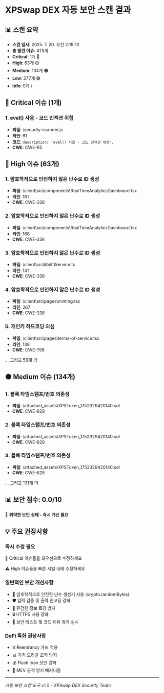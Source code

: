 # XPSwap DEX 자동 보안 스캔 결과

## 📊 스캔 요약
- **스캔 일시**: 2025. 7. 20. 오전 2:18:10
- **총 발견 이슈**: 475개
- **Critical**: 1개 🔴
- **High**: 63개 🟡  
- **Medium**: 134개 🟠
- **Low**: 277개 🟢
- **Info**: 0개 ℹ️

## 🚨 Critical 이슈 (1개)

### 1. eval() 사용 - 코드 인젝션 위험
- **파일**: \security-scanner.js
- **라인**: 61
- **코드**: `description: 'eval() 사용 - 코드 인젝션 위험',`
- **CWE**: CWE-95

## 🔴 High 이슈 (63개)

### 1. 암호학적으로 안전하지 않은 난수로 ID 생성
- **파일**: \client\src\components\RealTimeAnalyticsDashboard.tsx
- **라인**: 161
- **CWE**: CWE-338

### 2. 암호학적으로 안전하지 않은 난수로 ID 생성
- **파일**: \client\src\components\RealTimeAnalyticsDashboard.tsx
- **라인**: 168
- **CWE**: CWE-338

### 3. 암호학적으로 안전하지 않은 난수로 ID 생성
- **파일**: \client\src\lib\lifiService.ts
- **라인**: 141
- **CWE**: CWE-338

### 4. 암호학적으로 안전하지 않은 난수로 ID 생성
- **파일**: \client\src\pages\minting.tsx
- **라인**: 267
- **CWE**: CWE-338

### 5. 개인키 하드코딩 의심
- **파일**: \client\src\pages\terms-of-service.tsx
- **라인**: 138
- **CWE**: CWE-798

... 그리고 58개 더

## 🟠 Medium 이슈 (134개)

### 1. 블록 타임스탬프/번호 의존성
- **파일**: \attached_assets\XPSToken_1752329420140.sol
- **CWE**: CWE-829

### 2. 블록 타임스탬프/번호 의존성
- **파일**: \attached_assets\XPSToken_1752329420140.sol
- **CWE**: CWE-829

### 3. 블록 타임스탬프/번호 의존성
- **파일**: \attached_assets\XPSToken_1752329420140.sol
- **CWE**: CWE-829

... 그리고 131개 더

## 📊 보안 점수: 0.0/10

🔴 **취약한 보안 상태 - 즉시 개선 필요**

## 💡 주요 권장사항

### 즉시 수정 필요
🚨 Critical 이슈들을 최우선으로 수정하세요

⚠️ High 이슈들을 빠른 시일 내에 수정하세요

### 일반적인 보안 개선사항
- 🔐 암호학적으로 안전한 난수 생성기 사용 (crypto.randomBytes)
- 🛡️ 입력 검증 및 출력 인코딩 강화
- 📝 민감한 정보 로깅 방지
- 🔒 HTTPS 사용 강화
- 🧪 보안 테스트 및 코드 리뷰 정기 실시

### DeFi 특화 권장사항
- ⛓️ Reentrancy 가드 적용
- 📊 가격 오라클 조작 방지
- 💰 Flash loan 보안 강화
- 🎯 MEV 공격 방지 메커니즘

---
*자동 보안 스캔 도구 v1.0 - XPSwap DEX Security Team*
